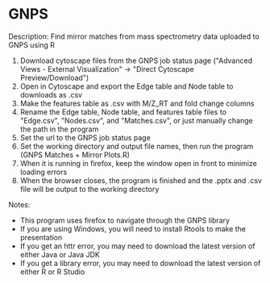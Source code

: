 # GNPS
Description:
Find mirror matches from mass spectrometry data uploaded to GNPS using R

1. Download cytoscape files from the GNPS job status page ("Advanced Views - External Visualization" -> "Direct Cytoscape Preview/Download")
2. Open in Cytoscape and export the Edge table and Node table to downloads as .csv
3. Make the features table as .csv with M/Z_RT and fold change columns
4. Rename the Edge table, Node table, and features table files to "Edge.csv", "Nodes.csv", and "Matches.csv", or just manually change the path in the program
5. Set the url to the GNPS job status page
6. Set the working directory and output file names, then run the program (GNPS Matches + Mirror Plots.R)
7. When it is running in firefox, keep the window open in front to minimize loading errors
8. When the browser closes, the program is finished and the .pptx and .csv file will be output to the working directory

Notes:
- This program uses firefox to navigate through the GNPS library
- If you are using Windows, you will need to install Rtools to make the presentation
- If you get an httr error, you may need to download the latest version of either Java or Java JDK
- If you get a library error, you may need to download the latest version of either R or R Studio 
